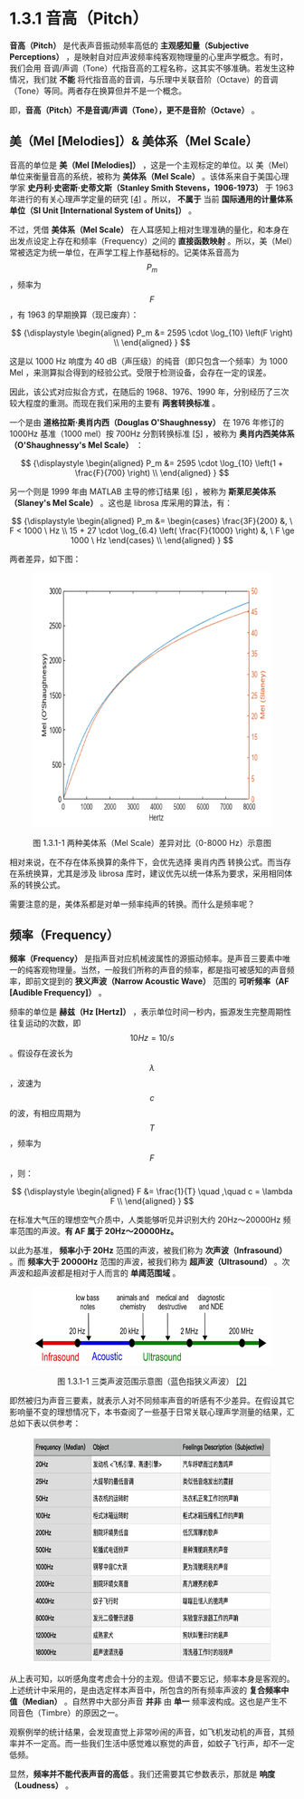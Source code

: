 
# 1.3.1 音高（Pitch）

**音高（Pitch）** 是代表声音振动频率高低的 **主观感知量（Subjective Perceptions）** ，是映射自对应声波频率纯客观物理量的心里声学概念。有时，我们会用 音调/声调（Tone）代指音高的工程名称，这其实不够准确。若发生这种情况，我们就 **不能** 将代指音高的音调，与乐理中关联音阶（Octave）的音调（Tone）等同。两者存在换算但并不是一个概念。

即，**音高（Pitch）不是音调/声调（Tone），更不是音阶（Octave）** 。
	
## **美（Mel [Melodies]）& 美体系（Mel Scale）**

音高的单位是 **美（Mel [Melodies]）** ，这是一个主观标定的单位。以 美（Mel）单位来衡量音高的系统，被称为 **美体系（Mel Scale）** 。该体系来自于美国心理学家 **史丹利·史密斯·史蒂文斯（Stanley Smith Stevens，1906-1973）** 于 1963 年进行的有关心理声学定量的研究 [\[4\]][ref] 。所以， **不属于** 当前 **国际通用的计量体系单位（SI Unit [International System of Units]）** 。

不过，凭借 **美体系（Mel Scale）** 在人耳感知上相对生理准确的量化，和本身在出发点设定上存在和频率（Frequency）之间的 **直接函数映射** 。所以，美（Mel）常被选定为统一单位，在声学工程上作基础标的。记美体系音高为 $$P_m$$ ，频率为 $$F$$ ，有 1963 的早期换算（现已废弃）：

$$
{\displaystyle 
 \begin{aligned}
   P_m &= 2595 \cdot \log_{10} \left(F \right) \\
 \end{aligned}
}
$$

这是以 1000 Hz 响度为 40 dB（声压级）的纯音（即只包含一个频率）为 1000 Mel ，来测算拟合得到的经验公式。受限于检测设备，会存在一定的误差。

因此，该公式对应拟合方式，在随后的 1968、1976、1990 年，分别经历了三次较大程度的重测。而现在我们采用的主要有 **两套转换标准** 。

一个是由 **道格拉斯·奥肖内西（Douglas O'Shaughnessy）** 在 1976 年修订的 1000Hz 基准（1000 mel）按 700Hz 分割转换标准 [\[5\]][ref] ，被称为 **奥肖内西美体系（O'Shaughnessy's Mel Scale）** ：

$$
{\displaystyle 
 \begin{aligned}
   P_m &= 2595 \cdot \log_{10} \left(1 + \frac{F}{700} \right) \\
 \end{aligned}
}
$$

另一个则是 1999 年由 MATLAB 主导的修订结果 [\[6\]][ref] ，被称为 **斯莱尼美体系（Slaney's Mel Scale）** 。这也是 librosa 库采用的算法，有：

$$
{\displaystyle 
 \begin{aligned}
   P_m
   &= \begin{cases}
     \frac{3F}{200} &, \ F < 1000 \ Hz \\
     15 + 27 \cdot \log_{6.4} \left( \frac{F}{1000} \right) &, \ F \ge 1000 \ Hz 
   \end{cases} \\
 \end{aligned}
}
$$

两者差异，如下图：

<center>
<figure>
   <img  
      width = "600" height = "450"
      src="../../Pictures/pitch_compare_Slaney_Osha.png" alt="">
    <figcaption>
      <p>图 1.3.1-1 两种美体系（Mel Scale）差异对比（0-8000 Hz）示意图</p>
   </figcaption>
</figure>
</center>

相对来说，在不存在体系换算的条件下，会优先选择 奥肖内西 转换公式。而当存在系统换算，尤其是涉及 librosa 库时，建议优先以统一体系为要求，采用相同体系的转换公式。

需要注意的是，美体系都是对单一频率纯声的转换。而什么是频率呢？

## **频率（Frequency）**

**频率（Frequency）** 是指声音对应机械波属性的源振动频率。是声音三要素中唯一的纯客观物理量。当然，一般我们所称的声音的频率，都是指可被感知的声音频率，即前文提到的 **狭义声波（Narrow Acoustic Wave）** 范围的 **可听频率（AF [Audible Frequency]）** 。

频率的单位是 **赫兹（Hz [Hertz]）** ，表示单位时间一秒内，振源发生完整周期性往复运动的次数，即 $$10 Hz = 10/s$$ 。假设存在波长为 $$\lambda$$ ，波速为 $$c$$ 的波，有相应周期为 $$T$$ ，频率为 $$F$$ ，则：

$$
{\displaystyle 
 \begin{aligned}
   F &= \frac{1}{T} \quad ,\quad c = \lambda F \\
 \end{aligned}
}
$$

在标准大气压的理想空气介质中，人类能够听见并识别大约 20Hz～20000Hz 频率范围的声波。**有 AF 属于 20Hz～20000Hz。**

以此为基准， **频率小于 20Hz** 范围的声波，被我们称为 **次声波（Infrasound）** 。而 **频率大于 20000Hz** 范围的声波，被我们称为 **超声波（Ultrasound）** 。次声波和超声波都是相对于人而言的 **单阈范围域** 。

<center>
<figure>
   <img  
      width = "600" height = "140"
      src="../../Pictures/Ultrasound_range_diagram.png" alt="">
    <figcaption>
      <p>图 1.3.1-1 三类声波范围示意图（蓝色指狭义声波） <a href="References_1.md">[2]</a></p>
   </figcaption>
</figure>
</center>

即然被归为声音三要素，就表示人对不同频率声音的听感有不少差异。在假设其它影响量不变的理想情况下，本书查阅了一些基于日常关联心理声学测量的结果，汇总如下表以供参考：

<center>
<figure>
   <img  
      width = "620" height = "400"
      src="../../Pictures/sound_frequency_table_cn.png" alt="">
</figure>
</center>

从上表可知，以听感角度考虑会十分的主观。但请不要忘记，频率本身是客观的。上述统计中采用的，是由选定样本声音中，所包含的所有频率声波的 **复合频率中值（Median）** 。自然界中大部分声音 **并非** 由 **单一** 频率波构成。这也是产生不同音色（Timbre）的原因之一。

观察例举的统计结果，会发现直觉上非常吵闹的声音，如飞机发动机的声音，其频率并不一定高。而一些我们生活中感觉难以察觉的声音，如蚊子飞行声，却不一定低频。

显然，**频率并不能代表声音的高低** 。我们还需要其它参数表示，那就是 **响度（Loudness）** 。


[ref]: References_1.md